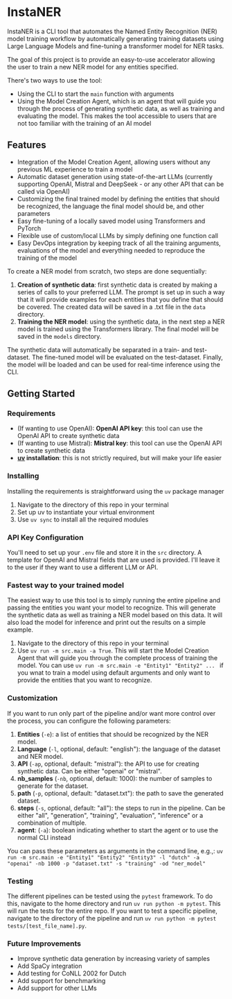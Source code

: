 # InstaNER

InstaNER is a CLI tool that automates the Named Entity Recognition (NER) model training workflow by automatically generating training datasets using Large Language Models and fine-tuning a transformer model for NER tasks.

The goal of this project is to provide an easy-to-use accelerator allowing the user to train a new NER model for any entities specified.

There's two ways to use the tool:
- Using the CLI to start the `main` function with arguments
- Using the Model Creation Agent, which is an agent that will guide you through the process of generating synthetic data, as well as training and evaluating the model. This makes the tool accessible to users that are not too familiar with the training of an AI model

## Features
- Integration of the Model Creation Agent, allowing users without any previous ML experience to train a model
- Automatic dataset generation using state-of-the-art LLMs (currently supporting OpenAI, Mistral and DeepSeek - or any other API that can be called via OpenAI)
- Customizing the final trained model by defining the entities that should be recognized, the language the final model should be, and other parameters
- Easy fine-tuning of a locally saved model using Transformers and PyTorch
- Flexible use of custom/local LLMs by simply defining one function call
- Easy DevOps integration by keeping track of all the training arguments, evaluations of the model and everything needed to reproduce the training of the model

To create a NER model from scratch, two steps are done sequentially:
1. **Creation of synthetic data**: first synthetic data is created by making a series of calls to your preferred LLM. The prompt is set up in such a way that it will provide examples for each entities that you define that should be covered. The created data will be saved in a .txt file in the `data` directory.
2. **Training the NER model**: using the synthetic data, in the next step a NER model is trained using the Transformers library. The final model will be saved in the `models` directory.

The synthetic data will automatically be separated in a train- and test-dataset. The fine-tuned model will be evaluated on the test-dataset. Finally, the model will be loaded and can be used for real-time inference using the CLI. 

## Getting Started

### Requirements
- (If wanting to use OpenAI): **OpenAI API key**: this tool can use the OpenAI API to create synthetic data
- (If wanting to use Mistral): **Mistral key**: this tool can use the OpenAI API to create synthetic data
- **[uv](https://github.com/astral-sh/uv) installation**: this is not strictly required, but will make your life easier

### Installing
Installing the requirements is straightforward using the ```uv``` package manager
1. Navigate to the directory of this repo in your terminal
2. Set up uv to instantiate your virtual environment
3. Use ```uv sync``` to install all the required modules


### API Key Configuration
You'll need to set up your `.env` file and store it in the `src` directory. A template for OpenAI and Mistral fields that are used is provided. I'll leave it to the user if they want to use a different LLM or API. 

### Fastest way to your trained model
The easiest way to use this tool is to simply running the entire pipeline and passing the entities you want your model to recognize. This will generate the synthetic data as well as training a NER model based on this data. It will also load the model for inference and print out the results on a simple example.
1. Navigate to the directory of this repo in your terminal
2. Use ```uv run -m src.main -a True```. This will start the Model Creation Agent that will guide you through the complete process of training the model. You can use ```uv run -m src.main -e "Entity1" "Entity2" ... ``` if you wnat to train a model using default arguments and only want to provide the entities that you want to recognize.

### Customization
If you want to run only part of the pipeline and/or want more control over the process, you can configure the following parameters:
1. **Entities** (```-e```): a list of entities that should be recognized by the NER model.
2. **Language** (```-l```, optional, default: "english"): the language of the dataset and NER model.
3. **API** (```-ap```, optional, default: "mistral"): the API to use for creating synthetic data. Can be either "openai" or "mistral".
4. **nb_samples** (```-nb```, optional, default: 1000): the number of samples to generate for the dataset.
5. **path** (```-p```, optional, default: "dataset.txt"): the path to save the generated dataset.
6. **steps** (```-s```, optional, default: "all"): the steps to run in the pipeline. Can be either "all", "generation", "training", "evaluation", "inference" or a combination of multiple.
7. **agent**: (```-a```): boolean indicating whether to start the agent or to use the normal CLI instead

You can pass these parameters as arguments in the command line, e.g.,:
```uv run -m src.main -e "Entity1" "Entity2" "Entity3" -l "dutch" -a "openai" -nb 1000 -p "dataset.txt" -s "training" -od "ner_model"```

### Testing
The different pipelines can be tested using the ```pytest``` framework. To do this, navigate to the home directory and run ```uv run python -m pytest```. This will run the tests for the entire repo. If you want to test a specific pipeline, navigate to the directory of the pipeline and run ```uv run python -m pytest tests/[test_file_name].py```.

### Future Improvements
- Improve synthetic data generation by increasing variety of samples
- Add SpaCy integration
- Add testing for CoNLL 2002 for Dutch
- Add support for benchmarking
- Add support for other LLMs
